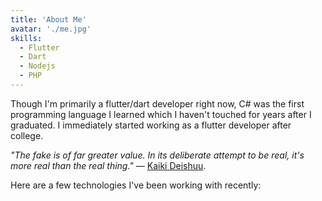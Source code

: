 ```yaml
---
title: 'About Me'
avatar: './me.jpg'
skills:
  - Flutter
  - Dart
  - Nodejs
  - PHP
---
```


Though I'm primarily a flutter/dart developer right now, C# was the first programming language I learned which I haven't touched for years after I graduated. I immediately started working as a flutter developer after college.

_"The fake is of far greater value. In its deliberate attempt to be real, it's more real than the real thing."_ ― [Kaiki Deishuu](https://myanimelist.net/character/53641).

Here are a few technologies I've been working with recently:
